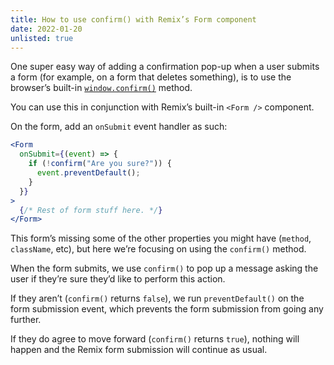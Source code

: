 ```yaml
---
title: How to use confirm() with Remix’s Form component
date: 2022-01-20
unlisted: true
---
```


One super easy way of adding a confirmation pop-up when a user submits a form (for example, on a form that deletes something), is to use the browser’s built-in [`window.confirm()`](https://developer.mozilla.org/en-US/docs/Web/API/Window/confirm) method.

You can use this in conjunction with Remix’s built-in `<Form />` component.

On the form, add an `onSubmit` event handler as such:

```jsx
<Form
  onSubmit={(event) => {
    if (!confirm("Are you sure?")) {
      event.preventDefault();
    }
  }}
>
  {/* Rest of form stuff here. */}
</Form>
```

This form’s missing some of the other properties you might have (`method`, `className`, etc), but here we’re focusing on using the `confirm()` method.

When the form submits, we use `confirm()` to pop up a message asking the user if they’re sure they’d like to perform this action.

If they aren’t (`confirm()` returns `false`), we run `preventDefault()` on the form submission event, which prevents the form submission from going any further.

If they do agree to move forward (`confirm()` returns `true`), nothing will happen and the Remix form submission will continue as usual.

